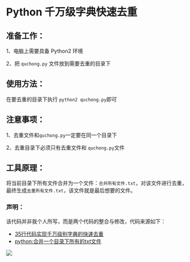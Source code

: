 # Python 千万级字典快速去重

## 准备工作：

1、电脑上需要具备 Python2 环境

2、把 `quchong.py` 文件放到需要去重的目录下

## 使用方法：

在要去重的目录下执行 `python2 quchong.py`即可

## 注意事项：

1、去重文件和`quchong.py`一定要在同一个目录下

2、去重目录下必须只有去重文件和 `quchong.py`文件

## 工具原理：

将当前目录下所有文件合并为一个文件：`合并所有文件.txt`，对该文件进行去重，最终生成`去重所有文件.txt`，该文件就是最后想要的文件。

### 声明：
该代码并非我个人所写，而是两个代码的整合与修改，代码来源如下：
* [35行代码实现千万级别字典的快速去重](https://cloud.tencent.com/developer/article/1078754)
* [python:合并一个目录下所有的txt文件](https://blog.csdn.net/weixin_43216017/article/details/89711295)

![](https://teamssix.oss-cn-hangzhou.aliyuncs.com/TeamsSix_Subscription_Logo2.png)
